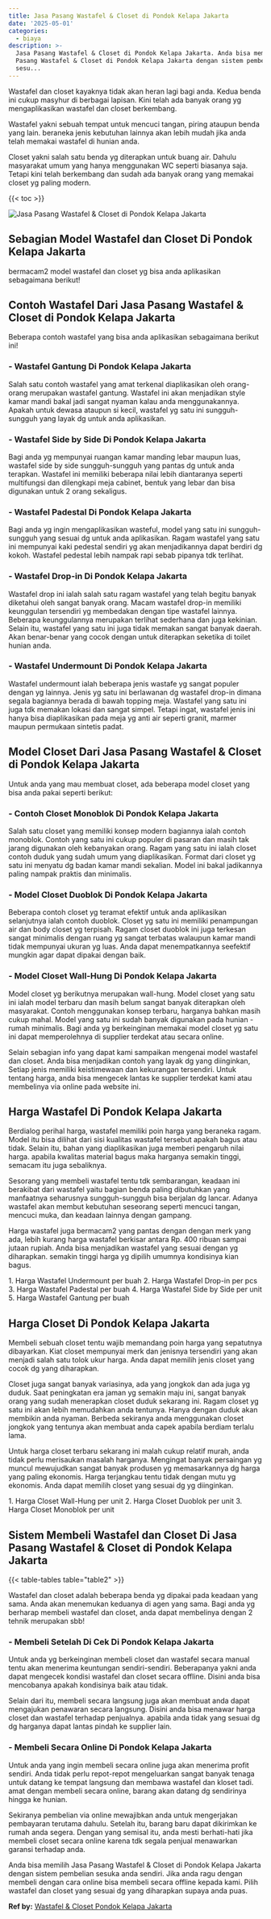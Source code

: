 ```yaml
---
title: Jasa Pasang Wastafel & Closet di Pondok Kelapa Jakarta
date: '2025-05-01'
categories:
  - biaya
description: >-
  Jasa Pasang Wastafel & Closet di Pondok Kelapa Jakarta. Anda bisa memilih Jasa
  Pasang Wastafel & Closet di Pondok Kelapa Jakarta dengan sistem pembelian
  sesu...
---
```


Wastafel dan closet kayaknya tidak akan heran lagi bagi anda. Kedua benda ini cukup masyhur di berbagai lapisan. Kini telah ada banyak orang yg mengaplikasikan wastafel dan closet berkembang.

Wastafel yakni sebuah tempat untuk mencuci tangan, piring ataupun benda yang lain. beraneka jenis kebutuhan lainnya akan lebih mudah jika anda telah memakai wastafel di hunian anda.

Closet yakni salah satu benda yg diterapkan untuk buang air. Dahulu masyarakat umum yang hanya menggunakan WC seperti biasanya saja. Tetapi kini telah berkembang dan sudah ada banyak orang yang memakai closet yg paling modern.

{{< toc >}}

![Jasa Pasang Wastafel & Closet di Pondok Kelapa Jakarta](/images/wastafel-closet-murah23.png)

## Sebagian Model Wastafel dan Closet Di Pondok Kelapa Jakarta

bermacam2 model wastafel dan closet yg bisa anda aplikasikan sebagaimana berikut!

## Contoh Wastafel Dari Jasa Pasang Wastafel & Closet di Pondok Kelapa Jakarta

Beberapa contoh wastafel yang bisa anda aplikasikan sebagaimana berikut ini!

### \- Wastafel Gantung Di Pondok Kelapa Jakarta

Salah satu contoh wastafel yang amat terkenal diaplikasikan oleh orang-orang merupakan wastafel gantung. Wastafel ini akan menjadikan style kamar mandi bakal jadi sangat nyaman kalau anda menggunakannya. Apakah untuk dewasa ataupun si kecil, wastafel yg satu ini sungguh-sungguh yang layak dg untuk anda aplikasikan.

### \- Wastafel Side by Side Di Pondok Kelapa Jakarta

Bagi anda yg mempunyai ruangan kamar manding lebar maupun luas, wastafel side by side sungguh-sungguh yang pantas dg untuk anda terapkan. Wastafel ini memiliki beberapa nilai lebih diantaranya seperti multifungsi dan dilengkapi meja cabinet, bentuk yang lebar dan bisa digunakan untuk 2 orang sekaligus.

### \- Wastafel Padestal Di Pondok Kelapa Jakarta

Bagi anda yg ingin mengaplikasikan wasteful, model yang satu ini sungguh-sungguh yang sesuai dg untuk anda aplikasikan. Ragam wastafel yang satu ini mempunyai kaki pedestal sendiri yg akan menjadikannya dapat berdiri dg kokoh. Wastafel pedestal lebih nampak rapi sebab pipanya tdk terlihat.

### \- Wastafel Drop-in Di Pondok Kelapa Jakarta

Wastafel drop ini ialah salah satu ragam wastafel yang telah begitu banyak diketahui oleh sangat banyak orang. Macam wastafel drop-in memiliki keunggulan tersendiri yg membedakan dengan tipe wastafel lainnya. Beberapa keunggulannya merupakan terlihat sederhana dan juga kekinian. Selain itu, wastafel yang satu ini juga tidak memakan sangat banyak daerah. Akan benar-benar yang cocok dengan untuk diterapkan seketika di toilet hunian anda.

### \- Wastafel Undermount Di Pondok Kelapa Jakarta

Wastafel undermount ialah beberapa jenis wastafe yg sangat populer dengan yg lainnya. Jenis yg satu ini berlawanan dg wastafel drop-in dimana segala bagiannya berada di bawah topping meja. Wastafel yang satu ini juga tdk memakan lokasi dan sangat simpel. Tetapi ingat, wastafel jenis ini hanya bisa diaplikasikan pada meja yg anti air seperti granit, marmer maupun permukaan sintetis padat.

## Model Closet Dari Jasa Pasang Wastafel & Closet di Pondok Kelapa Jakarta

Untuk anda yang mau membuat closet, ada beberapa model closet yang bisa anda pakai seperti berikut:

### \- Contoh Closet Monoblok Di Pondok Kelapa Jakarta

Salah satu closet yang memiliki konsep modern bagiannya ialah contoh monoblok. Contoh yang satu ini cukup populer di pasaran dan masih tak jarang digunakan oleh kebanyakan orang. Ragam yang satu ini ialah closet contoh duduk yang sudah umum yang diaplikasikan. Format dari closet yg satu ini menyatu dg badan kamar mandi sekalian. Model ini bakal jadikannya paling nampak praktis dan minimalis.

### \- Model Closet Duoblok Di Pondok Kelapa Jakarta

Beberapa contoh closet yg teramat efektif untuk anda aplikasikan selanjutnya ialah contoh duoblok. Closet yg satu ini memiliki penampungan air dan body closet yg terpisah. Ragam closet duoblok ini juga terkesan sangat minimalis dengan ruang yg sangat terbatas walaupun kamar mandi tidak mempunyai ukuran yg luas. Anda dapat menempatkannya seefektif mungkin agar dapat dipakai dengan baik.

### \- Model Closet Wall-Hung Di Pondok Kelapa Jakarta

Model closet yg berikutnya merupakan wall-hung. Model closet yang satu ini ialah model terbaru dan masih belum sangat banyak diterapkan oleh masyarakat. Contoh menggunakan konsep terbaru, harganya bahkan masih cukup mahal. Model yang satu ini sudah banyak digunakan pada hunian - rumah minimalis. Bagi anda yg berkeinginan memakai model closet yg satu ini dapat memperolehnya di supplier terdekat atau secara online.

Selain sebagian info yang dapat kami sampaikan mengenai model wastafel dan closet. Anda bisa menjadikan contoh yang layak dg yang diinginkan, Setiap jenis memiliki keistimewaan dan kekurangan tersendiri. Untuk tentang harga, anda bisa mengecek lantas ke supplier terdekat kami atau membelinya via online pada website ini.

## Harga Wastafel Di Pondok Kelapa Jakarta

Berdialog perihal harga, wastafel memiliki poin harga yang beraneka ragam. Model itu bisa dilihat dari sisi kualitas wastafel tersebut apakah bagus atau tidak. Selain itu, bahan yang diaplikasikan juga memberi pengaruh nilai harga. apabila kwalitas material bagus maka harganya semakin tinggi, semacam itu juga sebaliknya.

Sesorang yang membeli wastafel tentu tdk sembarangan, keadaan ini berakibat dari wastafel yaitu bagian benda paling dibutuhkan yang manfaatnya seharusnya sungguh-sungguh bisa berjalan dg lancar. Adanya wastafel akan membut kebutuhan seseorang seperti mencuci tangan, mencuci muka, dan keadaan lainnya dengan gampang.

Harga wastafel juga bermacam2 yang pantas dengan dengan merk yang ada, lebih kurang harga wastafel berkisar antara Rp. 400 ribuan sampai jutaan rupiah. Anda bisa menjadikan wastafel yang sesuai dengan yg diharapkan. semakin tinggi harga yg dipilih umumnya kondisinya kian bagus.

1\. Harga Wastafel Undermount per buah 2. Harga Wastafel Drop-in per pcs 3. Harga Wastafel Padestal per buah 4. Harga Wastafel Side by Side per unit 5. Harga Wastafel Gantung per buah

## Harga Closet Di Pondok Kelapa Jakarta

Membeli sebuah closet tentu wajib memandang poin harga yang sepatutnya dibayarkan. Kiat closet mempunyai merk dan jenisnya tersendiri yang akan menjadi salah satu tolok ukur harga. Anda dapat memilih jenis closet yang cocok dg yang diharapkan.

Closet juga sangat banyak variasinya, ada yang jongkok dan ada juga yg duduk. Saat peningkatan era jaman yg semakin maju ini, sangat banyak orang yang sudah menerapkan closet duduk sekarang ini. Ragam closet yg satu ini akan lebih memudahkan anda tentunya. Hanya dengan duduk akan membikin anda nyaman. Berbeda sekiranya anda menggunakan closet jongkok yang tentunya akan membuat anda capek apabila berdiam terlalu lama.

Untuk harga closet terbaru sekarang ini malah cukup relatif murah, anda tidak perlu merisaukan masalah harganya. Mengingat banyak persaingan yg muncul mewujudkan sangat banyak produsen yg memasarkannya dg harga yang paling ekonomis. Harga terjangkau tentu tidak dengan mutu yg ekonomis. Anda dapat memilih closet yang sesuai dg yg diinginkan.

1\. Harga Closet Wall-Hung per unit 2. Harga Closet Duoblok per unit 3. Harga Closet Monoblok per unit

## Sistem Membeli Wastafel dan Closet Di Jasa Pasang Wastafel & Closet di Pondok Kelapa Jakarta

{{< table-tables table="table2" >}}

Wastafel dan closet adalah beberapa benda yg dipakai pada keadaan yang sama. Anda akan menemukan keduanya di agen yang sama. Bagi anda yg berharap membeli wastafel dan closet, anda dapat membelinya dengan 2 tehnik merupakan sbb!

### \- Membeli Setelah Di Cek Di Pondok Kelapa Jakarta

Untuk anda yg berkeinginan membeli closet dan wastafel secara manual tentu akan menerima keuntungan sendiri-sendiri. Beberapanya yakni anda dapat mengecek kondisi wastafel dan closet secara offline. Disini anda bisa mencobanya apakah kondisinya baik atau tidak.

Selain dari itu, membeli secara langsung juga akan membuat anda dapat mengajukan penawaran secara langsung. Disini anda bisa menawar harga closet dan wastafel terhadap penjualnya. apabila anda tidak yang sesuai dg dg harganya dapat lantas pindah ke supplier lain.

### \- Membeli Secara Online Di Pondok Kelapa Jakarta

Untuk anda yang ingin membeli secara online juga akan menerima profit sendiri. Anda tidak perlu repot-repot mengeluarkan sangat banyak tenaga untuk datang ke tempat langsung dan membawa wastafel dan kloset tadi. amat dengan membeli secara online, barang akan datang dg sendirinya hingga ke hunian.

Sekiranya pembelian via online mewajibkan anda untuk mengerjakan pembayaran terutama dahulu. Setelah itu, barang baru dapat dikirimkan ke rumah anda segera. Dengan yang semisal itu, anda mesti berhati-hati jika membeli closet secara online karena tdk segala penjual menawarkan garansi terhadap anda.

Anda bisa memilih Jasa Pasang Wastafel & Closet di Pondok Kelapa Jakarta dengan sistem pembelian sesuka anda sendiri. Jika anda ragu dengan membeli dengan cara online bisa membeli secara offline kepada kami. Pilih wastafel dan closet yang sesuai dg yang diharapkan supaya anda puas.

**Ref by:** [Wastafel & Closet Pondok Kelapa Jakarta](https://id.wikipedia.org/wiki/Wastafel)

